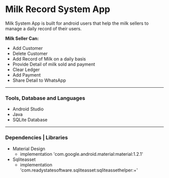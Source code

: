 # Milk Record System App
<p>Milk System App is built for android users that help the milk sellers to manage a daily record of their users.</p>
<p><b>Milk Seller Can:</b><p>
<ul>
<li>Add Customer</li>
<li>Delete Customer</li>
<li>Add Record of Milk on a daily basis</li>
<li>Provide Detail of milk sold and payment</li>
<li>Clear Ledger</li>
<li>Add Payment</li>
<li>Share Detail to WhatsApp</li>
</ul>
<hr>
<h3>Tools, Database and Languages</h3>
<ul>
  <li>Android Studio</li>
  <li>Java</li>
  <li>SQLite Database</li>
</ul>
<hr>
<h3>Dependencies | Libraries</h3>
<ul>
  <li>Material Design
    <ul>
    <li>implementation 'com.google.android.material:material:1.2.1'</li>
    </ul>
  </li>
  <li>Sqliteasset
    <ul>
      <li>implementation 'com.readystatesoftware.sqliteasset:sqliteassethelper:+'</li>
    </ul>
  </li>
</ul>
